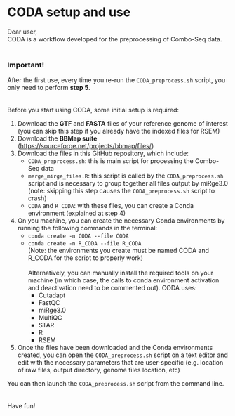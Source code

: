 # CODA setup and use

Dear user,<br/>CODA is a workflow developed for the preprocessing of Combo-Seq data.
<br/>
<br/>
### Important!
After the first use, every time you re-run the `CODA_preprocess.sh` script, you only need to perform **step 5**.
<br/>
<br/>
<br/>
Before you start using CODA, some initial setup is required:
1. Download the **GTF** and **FASTA** files of your reference genome of interest (you can skip this step if you already have the indexed files for RSEM)
2. Download the **BBMap suite** (https://sourceforge.net/projects/bbmap/files/)
3. Download the files in this GitHub repository, which include: 
    * `CODA_preprocess.sh`: this is main script for processing the Combo-Seq data 
    * `merge_mirge_files.R`: this script is called by the `CODA_preprocess.sh` script and is necessary to group together all files output by miRge3.0 (note: skipping this step causes the `CODA_preprocess.sh` script to crash)
    * `CODA` and `R_CODA`: with these files, you can create a Conda environment (explained at step 4) 
 4. On you machine, you can create the necessary Conda environments by running the following commands in the terminal:<br/>
    *  `conda create -n CODA --file CODA`<br/>
    *  `conda create -n R_CODA --file R_CODA`<br/>
   (Note: the environments you create must be named CODA and R_CODA for the script to properly work)<br/>
   <br/>Alternatively, you can manually install the required tools on your machine (in which case, the calls to conda environment activation and deactivation need to be commented out). CODA uses: 
         * Cutadapt
         * FastQC 
         * miRge3.0
         * MultiQC
         * STAR
         * R
         * RSEM
5. Once the files have been downloaded and the Conda environments created, you can open the `CODA_preprocess.sh` script on a text editor and edit with the necessary parameters that are user-specific (e.g. location of raw files, output directory, genome files location, etc)

You can then launch the `CODA_preprocess.sh` script from the command line.<br/>
<br/>
<br/>
Have fun!

